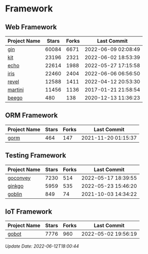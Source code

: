 # Framework

## Web Framework
| Project Name | Stars | Forks | Last Commit |
| ------------ | ----- | ----- | ----------- |
| [gin](https://github.com/gin-gonic/gin) | 60084 | 6671 | 2022-06-09 02:08:49 |
| [kit](https://github.com/go-kit/kit) | 23196 | 2321 | 2022-06-02 18:53:39 |
| [echo](https://github.com/labstack/echo) | 22614 | 1988 | 2022-05-27 17:15:58 |
| [iris](https://github.com/kataras/iris) | 22460 | 2404 | 2022-06-06 06:56:50 |
| [revel](https://github.com/revel/revel) | 12588 | 1411 | 2022-04-12 20:53:30 |
| [martini](https://github.com/go-martini/martini) | 11456 | 1136 | 2017-01-21 21:58:54 |
| [beego](https://github.com/astaxie/beego) | 480 | 138 | 2020-12-13 11:36:23 |

## ORM Framework
| Project Name | Stars | Forks | Last Commit |
| ------------ | ----- | ----- | ----------- |
| [gorm](https://github.com/jinzhu/gorm) | 464 | 147 | 2021-11-20 01:15:37 |

## Testing Framework
| Project Name | Stars | Forks | Last Commit |
| ------------ | ----- | ----- | ----------- |
| [goconvey](https://github.com/smartystreets/goconvey) | 7230 | 514 | 2022-05-17 18:39:55 |
| [ginkgo](https://github.com/onsi/ginkgo) | 5959 | 535 | 2022-05-23 15:46:20 |
| [goblin](https://github.com/franela/goblin) | 849 | 74 | 2021-10-03 14:34:22 |

## IoT Framework
| Project Name | Stars | Forks | Last Commit |
| ------------ | ----- | ----- | ----------- |
| [gobot](https://github.com/hybridgroup/gobot) | 7776 | 960 | 2022-05-02 19:56:19 |

*Update Date: 2022-06-12T18:00:44*